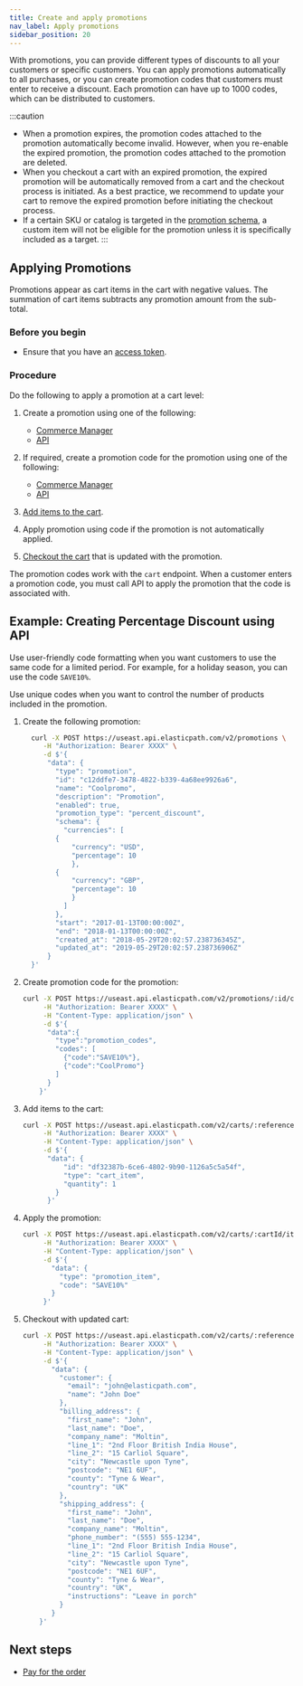 ```yaml
---
title: Create and apply promotions
nav_label: Apply promotions
sidebar_position: 20
---
```


With promotions, you can provide different types of discounts to all your customers or specific customers. You can apply promotions automatically to all purchases, or you can create promotion codes that customers must enter to receive a discount. Each promotion can have up to 1000 codes, which can be distributed to customers.

:::caution
- When a promotion expires, the promotion codes attached to the promotion automatically become invalid. However, when you re-enable the expired promotion, the promotion codes attached to the promotion are deleted. 
- When you checkout a cart with an expired promotion, the expired promotion will be automatically removed from a cart and the checkout process is initiated. As a best practice, we recommend to update your cart to remove the expired promotion before initiating the checkout process.
- If a certain SKU or catalog is targeted in the [promotion schema](https://beta.elasticpath.dev/docs/commerce-cloud/promotions/promotion-management/create-a-cart-fixed-discount-promotion#the-schema-object), a custom item will not be eligible for the promotion unless it is specifically included as a target.
:::

## Applying Promotions

Promotions appear as cart items in the cart with negative values. The summation of cart items subtracts any promotion amount from the sub-total.

### Before you begin

- Ensure that you have an [access token](https://beta.elasticpath.dev/docs/commerce-cloud/your-first-api-request#get-an-access-token).

### Procedure

Do the following to apply a promotion at a cart level:

1. Create a promotion using one of the following:

    - [Commerce Manager](https://beta.elasticpath.dev/docs/commerce-manager/)
    - [API](https://beta.elasticpath.dev/api)

1. If required, create a promotion code for the promotion using one of the following:

    - [Commerce Manager](https://beta.elasticpath.dev/docs/commerce-manager/promotions-standard/overview#creating-promotion-codes)
    - [API](https://beta.elasticpath.dev/docs/api/promotions/create-promotion-codes)

1. [Add items to the cart](https://beta.elasticpath.dev/docs/commerce-cloud/carts/cart-items/add-product-to-cart).
1. Apply promotion using code if the promotion is not automatically applied.
1. [Checkout the cart](https://beta.elasticpath.dev/docs/api/carts/checkout) that is updated with the promotion.

The promotion codes work with the `cart` endpoint. When a customer enters a promotion code, you must call API to apply the promotion that the code is associated with.

## Example: Creating Percentage Discount using API

Use user-friendly code formatting when you want customers to use the same code for a limited period. For example, for a holiday season, you can use the code `SAVE10%`.

Use unique codes when you want to control the number of products included in the promotion.

1. Create the following promotion:

    ```sh
      curl -X POST https://useast.api.elasticpath.com/v2/promotions \
         -H "Authorization: Bearer XXXX" \
         -d $'{
          "data": {
            "type": "promotion",
            "id": "c12ddfe7-3478-4822-b339-4a68ee9926a6",
            "name": "Coolpromo",
            "description": "Promotion",
            "enabled": true,
            "promotion_type": "percent_discount",
            "schema": {
              "currencies": [
            {
                "currency": "USD",
                "percentage": 10
                },
            {
                "currency": "GBP",
                "percentage": 10
                }
              ]
            },
            "start": "2017-01-13T00:00:00Z",
            "end": "2018-01-13T00:00:00Z",
            "created_at": "2018-05-29T20:02:57.238736345Z",
            "updated_at": "2019-05-29T20:02:57.238736906Z"
          }
      }'
    ```

1. Create promotion code for the promotion:

    ```sh
    curl -X POST https://useast.api.elasticpath.com/v2/promotions/:id/codes \
         -H "Authorization: Bearer XXXX" \
         -H "Content-Type: application/json" \
         -d $'{
          "data":{
            "type":"promotion_codes",
            "codes": [
              {"code":"SAVE10%"},
              {"code":"CoolPromo"}
            ]
          }
        }'
     ```

1. Add items to the cart:

    ```sh
    curl -X POST https://useast.api.elasticpath.com/v2/carts/:reference/items \
         -H "Authorization: Bearer XXXX" \
         -H "Content-Type: application/json" \
         -d $'{
          "data": {
              "id": "df32387b-6ce6-4802-9b90-1126a5c5a54f",
              "type": "cart_item",
              "quantity": 1
            }
          }'
    ```

1. Apply the promotion:

    ```sh
    curl -X POST https://useast.api.elasticpath.com/v2/carts/:cartId/items \
         -H "Authorization: Bearer XXXX" \
         -H "Content-Type: application/json" \
         -d $'{
           "data": {
             "type": "promotion_item",
             "code": "SAVE10%"
           }
         }'
    ```

1. Checkout with updated cart:

    ```sh
    curl -X POST https://useast.api.elasticpath.com/v2/carts/:reference/checkout \
         -H "Authorization: Bearer XXXX" \
         -H "Content-Type: application/json" \
         -d $'{
           "data": {
             "customer": {
               "email": "john@elasticpath.com",
               "name": "John Doe"
             },
             "billing_address": {
               "first_name": "John",
               "last_name": "Doe",
               "company_name": "Moltin",
               "line_1": "2nd Floor British India House",
               "line_2": "15 Carliol Square",
               "city": "Newcastle upon Tyne",
               "postcode": "NE1 6UF",
               "county": "Tyne & Wear",
               "country": "UK"
             },
             "shipping_address": {
               "first_name": "John",
               "last_name": "Doe",
               "company_name": "Moltin",
               "phone_number": "(555) 555-1234",
               "line_1": "2nd Floor British India House",
               "line_2": "15 Carliol Square",
               "city": "Newcastle upon Tyne",
               "postcode": "NE1 6UF",
               "county": "Tyne & Wear",
               "country": "UK",
               "instructions": "Leave in porch"
             }
           }
        }'
    ```

## Next steps

- [Pay for the order](/docs/carts-orders/payments/paying-for-an-order/overview)

